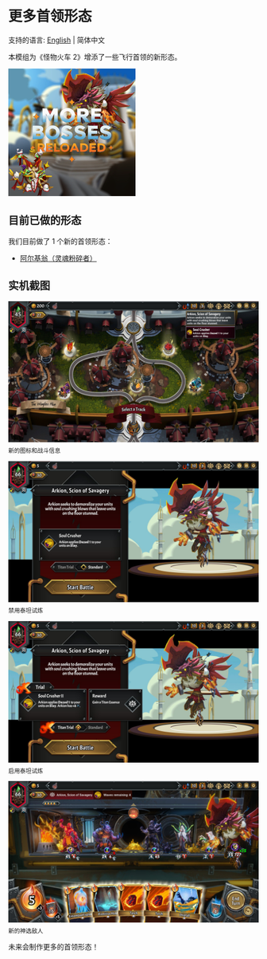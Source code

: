 # 更多首领形态

支持的语言: [English](https://github.com/Monster-Train-2-Modding-Group/MoreBosses-Reloaded/blob/main/README.md) | 简体中文

本模组为《怪物火车 2》增添了一些飞行首领的新形态。

![icon](https://raw.githubusercontent.com/Monster-Train-2-Modding-Group/MoreBosses-Reloaded/main/icon.png)

## 目前已做的形态

我们目前做了 1 个新的首领形态：
* [阿尔基翁（灵魂粉碎者）](https://github.com/lostone-zc/MoreBosses-Reloaded-Chinese/wiki/Arkion-Soul-Crusher)

## 实机截图

![map](https://raw.githubusercontent.com/Monster-Train-2-Modding-Group/MoreBosses-Reloaded/main/screenshots/battle_node_and_sin.jpg)
<sub>新的图标和战斗信息</sub>

![intro](https://raw.githubusercontent.com/Monster-Train-2-Modding-Group/MoreBosses-Reloaded/main/screenshots/battle_intro1.jpg)
<sub>禁用泰坦试炼</sub>

![intro2](https://raw.githubusercontent.com/Monster-Train-2-Modding-Group/MoreBosses-Reloaded/main/screenshots/battle_intro2.jpg)
<sub>启用泰坦试炼</sub>

![intro2](https://raw.githubusercontent.com/Monster-Train-2-Modding-Group/MoreBosses-Reloaded/main/screenshots/battle_with_enemy.jpg)
<sub>新的神选敌人</sub>


未来会制作更多的首领形态！
